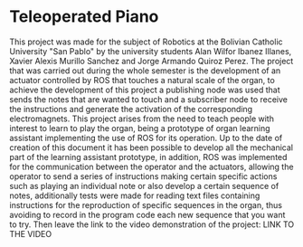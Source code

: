 # Teleoperated Piano
This project was made for the subject of Robotics at the Bolivian Catholic University "San Pablo" by the university students Alan Wilfor Ibanez Illanes, Xavier Alexis Murillo Sanchez and Jorge Armando Quiroz Perez.
The project that was carried out during the whole semester is the development of an actuator controlled by ROS that touches a natural scale of the organ, to achieve the development of this project a publishing node was used that sends the notes that are wanted to touch and a subscriber node to receive the instructions and generate the activation of the corresponding electromagnets. This project arises from the need to teach people with interest to learn to play the organ, being a prototype of organ learning assistant implementing the use of ROS for its operation.
Up to the date of creation of this document it has been possible to develop all the mechanical part of the learning assistant prototype, in addition, ROS was implemented for the communication between the operator and the actuators, allowing the operator to send a series of instructions making certain specific actions such as playing an individual note or also develop a certain sequence of notes, additionally tests were made for reading text files containing instructions for the reproduction of specific sequences in the organ, thus avoiding to record in the program code each new sequence that you want to try. Then leave the link to the video demonstration of the project: LINK TO THE VIDEO
